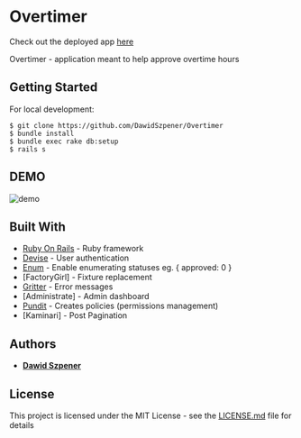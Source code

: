 # Overtimer

Check out the deployed app [here]()

Overtimer - application meant to help approve overtime hours

## Getting Started

For local development:

```
$ git clone https://github.com/DawidSzpener/Overtimer
$ bundle install
$ bundle exec rake db:setup
$ rails s
```

## DEMO

![demo]()

## Built With

* [Ruby On Rails](https://rubyonrails.org/) - Ruby framework
* [Devise](https://github.com/heartcombo/devise) - User authentication
* [Enum](https://github.com/dblock/ruby-enum) - Enable enumerating statuses eg. { approved: 0 }
* [FactoryGirl] - Fixture replacement
* [Gritter](https://github.com/RobinBrouwer/gritter) - Error messages
* [Administrate] - Admin dashboard
* [Pundit](https://github.com/varvet/pundit) - Creates policies (permissions management)
* [Kaminari] - Post Pagination

## Authors

* **[Dawid Szpener](https://github.com/DawidSzpener)**

## License

This project is licensed under the MIT License - see the [LICENSE.md](LICENSE.md) file for details
